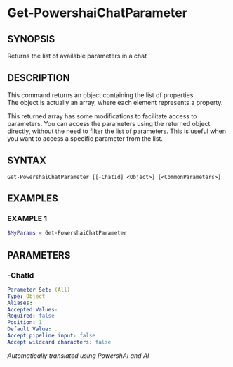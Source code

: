 ﻿---
external help file: powershai-help.xml
schema: 2.0.0
powershai: true
---

# Get-PowershaiChatParameter

## SYNOPSIS <!--!= @#Synop !-->
Returns the list of available parameters in a chat

## DESCRIPTION <!--!= @#Desc !-->
This command returns an object containing the list of properties.  
The object is actually an array, where each element represents a property.  

This returned array has some modifications to facilitate access to parameters. 
You can access the parameters using the returned object directly, without the need to filter the list of parameters.
This is useful when you want to access a specific parameter from the list.

## SYNTAX <!--!= @#Syntax !-->

```
Get-PowershaiChatParameter [[-ChatId] <Object>] [<CommonParameters>]
```

## EXAMPLES <!--!= @#Ex !-->

### EXAMPLE 1
```powershell
$MyParams = Get-PowershaiChatParameter
```


## PARAMETERS <!--!= @#Params !-->

### -ChatId

```yml
Parameter Set: (All)
Type: Object
Aliases: 
Accepted Values: 
Required: false
Position: 1
Default Value: .
Accept pipeline input: false
Accept wildcard characters: false
```



<!--PowershaiAiDocBlockStart-->
_Automatically translated using PowershAI and AI_
<!--PowershaiAiDocBlockEnd-->
